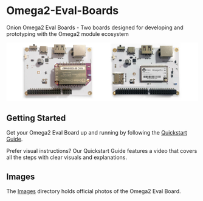 # Omega2-Eval-Boards
Onion Omega2 Eval Boards - Two boards designed for developing and prototyping with the Omega2 module ecosystem

![Omega2 Eval Board beside Omega2S Eval Board](./Images/omega2-eval-boards-side-by-side.jpeg)

## Getting Started

Get your Omega2 Eval Board up and running by following the [Quickstart Guide](https://documentation.onioniot.com/quickstart/intro). 

Prefer visual instructions? Our Quickstart Guide features a video that covers all the steps with clear visuals and explanations.

## Images

The [Images](./Images) directory holds official photos of the Omega2 Eval Board.